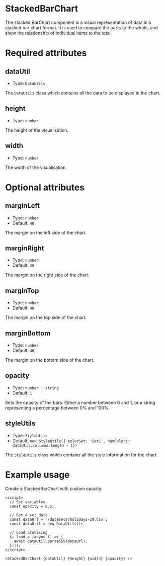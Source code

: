 # StackedBarChart

The stacked BarChart component is a visual representation of data in a stacked bar chart format. It is used to compare the parts to the whole, and show the relationship of individual items to the total.

# Required attributes

## dataUtil

- Type: `DataUtils`

The `DataUtils` class which contains all the data to be displayed in the chart.

## height

- Type: `number`

The height of the visualisation.

## width

- Type: `number`

The width of the visualisation.

# Optional attributes

## marginLeft

- Type: `number`
- Default: `40`

The margin on the left side of the chart.

## marginRight

- Type: `number`
- Default: `40`

The margin on the right side of the chart.

## marginTop

- Type: `number`
- Default: `40`

The margin on the top side of the chart.

## marginBottom

- Type: `number`
- Default: `40`

The margin on the bottom side of the chart.

## opacity

- Type: `number | string`
- Default: `1`

Sets the opacity of the bars. Either a number between 0 and 1, or a string representing a percentage between 0% and 100%.

## styleUtils

- Type: `StyleUtils`
- Default: `new StyleUtils({ colorSet: 'Set1', numColors: dataUtil.columns.length - 1})`

The `StyleUtils` class which contains all the style information for the chart.

# Example usage

Create a StackedBarChart with custom opacity.

```svelte
<script>
  // Set variables
  const opacity = 0.5;

  // Get & set data
  const dataUrl = '/datasets/holidays-20.csv';
  const dataUtil = new DataUtils();

  // Load promising
  $: load = (async () => {
    await dataUtil.parseCSV(dataUrl);
  })();
</script>

<StackedBarChart {dataUtil} {height} {width} {opacity} />
```
